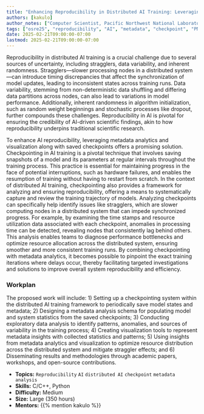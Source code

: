 ```yaml
---
title: "Enhancing Reproducibility in Distributed AI Training: Leveraging Checkpointing and Metadata Analytics"
authors: [kakulo]
author_notes: ["Computer Scientist, Pacific Northwest National Laboratory"]
tags: ["osre25", "reproducibility", "AI", "metadata", "checkpoint", "PNNL"]
date: 2025-02-21T09:00:00-07:00
lastmod: 2025-02-21T09:00:00-07:00
---
```


Reproducibility in distributed AI training is a crucial challenge due to several sources of uncertainty, including stragglers, data variability, and inherent randomness. Stragglers—slower processing nodes in a distributed system—can introduce timing discrepancies that affect the synchronization of model updates, leading to inconsistent states across training runs. Data variability, stemming from non-deterministic data shuffling and differing data partitions across nodes, can also lead to variations in model performance. Additionally, inherent randomness in algorithm initialization, such as random weight beginnings and stochastic processes like dropout, further compounds these challenges. Reproducibility in AI is pivotal for ensuring the credibility of AI-driven scientific findings, akin to how reproducibility underpins traditional scientific research. 

To enhance AI reproducibility, leveraging metadata analytics and visualization along with saved checkpoints offers a promising solution. Checkpointing in AI training is a pivotal technique that involves saving snapshots of a model and its parameters at regular intervals throughout the training process. This practice is essential for maintaining progress in the face of potential interruptions, such as hardware failures, and enables the resumption of training without having to restart from scratch. In the context of distributed AI training, checkpointing also provides a framework for analyzing and ensuring reproducibility, offering a means to systematically capture and review the training trajectory of models. Analyzing checkpoints can specifically help identify issues like stragglers, which are slower computing nodes in a distributed system that can impede synchronized progress. For example, by examining the time stamps and resource utilization data associated with each checkpoint, anomalies in processing time can be detected, revealing nodes that consistently lag behind others. This analysis enables teams to diagnose performance bottlenecks and optimize resource allocation across the distributed system, ensuring smoother and more consistent training runs. By combining checkpointing with metadata analytics, it becomes possible to pinpoint the exact training iterations where delays occur, thereby facilitating targeted investigations and solutions to improve overall system reproducibility and efficiency.


### Workplan

The proposed work will include: 1) Setting up a checkpointing system within the distributed AI training framework to periodically save model states and metadata; 2) Designing a metadata analysis schema for populating model and system statistics from the saved checkpoints; 3) Conducting exploratory data analysis to identify patterns, anomalies, and sources of variability in the training process; 4) Creating visualization tools to represent metadata insights with collected statistics and patterns; 5) Using insights from metadata analytics and visualization to optimize resource distribution across the distributed system and mitigate straggler effects; and 6) Disseminating results and methodologies through academic papers, workshops, and open-source contributions. 

- **Topics:** `Reproducibility` `AI` `distributed AI` `checkpoint` `metadata analysis`
- **Skills:** C/C++, Python
- **Difficulty:** Medium
- **Size:** Large (350 hours)
- **Mentors:** {{% mention kakulo %}}
